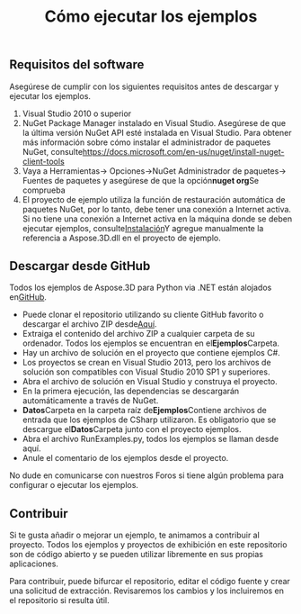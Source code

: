 ﻿---
title: Cómo ejecutar los ejemplos
type: docs
weight: 70
url: /es/python-net/how-to-run-the-examples/
description: Aquí le guiaremos cómo ejecutar los ejemplos de Aspose.3D para Python via .NET.
---
## **Requisitos del software**
Asegúrese de cumplir con los siguientes requisitos antes de descargar y ejecutar los ejemplos.

1. Visual Studio 2010 o superior
1. NuGet Package Manager instalado en Visual Studio. Asegúrese de que la última versión NuGet API esté instalada en Visual Studio. Para obtener más información sobre cómo instalar el administrador de paquetes NuGet, consulte<https://docs.microsoft.com/en-us/nuget/install-nuget-client-tools>
1. Vaya a Herramientas-> Opciones->NuGet Administrador de paquetes-> Fuentes de paquetes y asegúrese de que la opción**nuget org**Se comprueba
1. El proyecto de ejemplo utiliza la función de restauración automática de paquetes NuGet, por lo tanto, debe tener una conexión a Internet activa. Si no tiene una conexión a Internet activa en la máquina donde se deben ejecutar ejemplos, consulte[Instalación](/3d/es/python-net/installation/)Y agregue manualmente la referencia a Aspose.3D.dll en el proyecto de ejemplo.
## **Descargar desde GitHub**
Todos los ejemplos de Aspose.3D para Python via .NET están alojados en[GitHub](https://github.com/aspose-3d/Aspose.3D-for-.NET).

- Puede clonar el repositorio utilizando su cliente GitHub favorito o descargar el archivo ZIP desde[Aquí](https://github.com/aspose-3d/Aspose.3D-for-.NET/archive/master.zip).
- Extraiga el contenido del archivo ZIP a cualquier carpeta de su ordenador. Todos los ejemplos se encuentran en el**Ejemplos**Carpeta.
- Hay un archivo de solución en el proyecto que contiene ejemplos C#.
- Los proyectos se crean en Visual Studio 2013, pero los archivos de solución son compatibles con Visual Studio 2010 SP1 y superiores.
- Abra el archivo de solución en Visual Studio y construya el proyecto.
- En la primera ejecución, las dependencias se descargarán automáticamente a través de NuGet.
- **Datos**Carpeta en la carpeta raíz de**Ejemplos**Contiene archivos de entrada que los ejemplos de CSharp utilizaron. Es obligatorio que se descargue el**Datos**Carpeta junto con el proyecto ejemplos.
- Abra el archivo RunExamples.py, todos los ejemplos se llaman desde aquí.
- Anule el comentario de los ejemplos desde el proyecto.

No dude en comunicarse con nuestros Foros si tiene algún problema para configurar o ejecutar los ejemplos.
## **Contribuir**
Si te gusta añadir o mejorar un ejemplo, te animamos a contribuir al proyecto. Todos los ejemplos y proyectos de exhibición en este repositorio son de código abierto y se pueden utilizar libremente en sus propias aplicaciones.

Para contribuir, puede bifurcar el repositorio, editar el código fuente y crear una solicitud de extracción. Revisaremos los cambios y los incluiremos en el repositorio si resulta útil.
